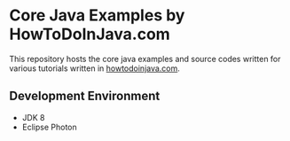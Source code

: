 # Core Java Examples by HowToDoInJava.com

This repository hosts the core java examples and source codes written for various tutorials written in [howtodoinjava.com](https://howtodoinjava.com/).

## Development Environment

* JDK 8
* Eclipse Photon